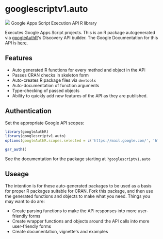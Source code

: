 # googlescriptv1.auto
![](http://www.google.com/images/icons/product/search-32.gif)
Google Apps Script Execution API R library

Executes Google Apps Script projects.
This is an R package autogenerated via [googleAuthR](http://code.markedmondson.me/googleAuthR)'s Discovery API builder. 
The Google Documentation for this API is [here](https://developers.google.com/apps-script/execution/rest/v1/scripts/run).

## Features 
 * Auto generated R functions for every method and object in the API
 * Passes CRAN checks in skeleton form
 * Auto-creates R package files via `devtools`
 * Auto-documentation of function arguments
 * Type-checking of passed objects
 * Ability to quickly add new features of the API as they are published.

## Authentication
Set the appropriate Google API scopes:

```r
library(googleAuthR)
library(googlescriptv1.auto)
options(googleAuthR.scopes.selected = c('https://mail.google.com/', 'https://www.google.com/calendar/feeds', 'https://www.google.com/m8/feeds', 'https://www.googleapis.com/auth/admin.directory.group', 'https://www.googleapis.com/auth/admin.directory.user', 'https://www.googleapis.com/auth/drive', 'https://www.googleapis.com/auth/forms', 'https://www.googleapis.com/auth/forms.currentonly', 'https://www.googleapis.com/auth/groups', 'https://www.googleapis.com/auth/spreadsheets', 'https://www.googleapis.com/auth/userinfo.email'))

gar_auth()
```
 See the documentation for the package starting at `?googlescriptv1.auto`
## Useage
The intention is for these auto-generated packages to be used as a basis for proper R packages suitable for CRAN.
Fork this package, and then use the generated functions and objects to make what you need.
Things you may want to do are:
* Create parsing functions to make the API responses into more user-friendly forms
* Create wrapper functions and objects around the API calls into more user-friendly forms
* Create documentation, vignette's and examples

